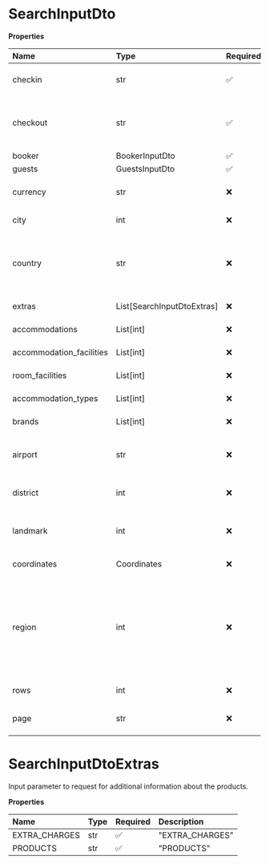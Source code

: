 # SearchInputDto

**Properties**

| Name                     | Type                       | Required | Description                                                                                                                                                                                                                                                                                                                                         |
| :----------------------- | :------------------------- | :------- | :-------------------------------------------------------------------------------------------------------------------------------------------------------------------------------------------------------------------------------------------------------------------------------------------------------------------------------------------------- |
| checkin                  | str                        | ✅       | The checkin date. Must be within 500 days in the future and in the format yyyy-mm-dd.                                                                                                                                                                                                                                                               |
| checkout                 | str                        | ✅       | The checkout date. Must be later than {checkin}. Must be between 1 and 90 days after {checkin}. Must be within 500 days in the future and in the format yyyy-mm-dd.                                                                                                                                                                                 |
| booker                   | BookerInputDto             | ✅       | The booker's information.                                                                                                                                                                                                                                                                                                                           |
| guests                   | GuestsInputDto             | ✅       | The guest details for the request.                                                                                                                                                                                                                                                                                                                  |
| currency                 | str                        | ❌       | A three-letter code that uniquely identifies a monetary currency as defined by the ISO 4217 standard.                                                                                                                                                                                                                                               |
| city                     | int                        | ❌       | A signed integer number that uniquely identifies a city.                                                                                                                                                                                                                                                                                            |
| country                  | str                        | ❌       | A two-letter code that uniquely identifies a country. This code is defined by the ISO 3166-1 alpha-2 standard (ISO2) as described here: https://en.wikipedia.org/wiki/ISO_3166-1_alpha-2.                                                                                                                                                           |
| extras                   | List[SearchInputDtoExtras] | ❌       | Input parameter to request for additional information about the products.                                                                                                                                                                                                                                                                           |
| accommodations           | List[int]                  | ❌       | A signed integer number that uniquely identifies an accommodation property.                                                                                                                                                                                                                                                                         |
| accommodation_facilities | List[int]                  | ❌       | A signed integer number that uniquely identifies an accommodation facility.                                                                                                                                                                                                                                                                         |
| room_facilities          | List[int]                  | ❌       | A signed integer number that uniquely identifies a room facility.                                                                                                                                                                                                                                                                                   |
| accommodation_types      | List[int]                  | ❌       | A signed integer number that uniquely identifies an accommodation type.                                                                                                                                                                                                                                                                             |
| brands                   | List[int]                  | ❌       | A signed integer number that uniquely identifies a brand.                                                                                                                                                                                                                                                                                           |
| airport                  | str                        | ❌       | A three-letter code that uniquely identifies an airport as defined by the International Air Transport Association (IATA).                                                                                                                                                                                                                           |
| district                 | int                        | ❌       | A signed integer number that uniquely identifies a district. Typically, districts define known areas within a city.                                                                                                                                                                                                                                 |
| landmark                 | int                        | ❌       | A signed integer number that uniquely identifies a relevant geographical landmark, like a monument or a natural attraction.                                                                                                                                                                                                                         |
| coordinates              | Coordinates                | ❌       | Limit the result list to the specified coordinates.                                                                                                                                                                                                                                                                                                 |
| region                   | int                        | ❌       | A signed integer number that uniquely identifies a geographical region. Regions usually define official administrative areas within a country, but may also include multiple countries and in some cases un-official but popular designations for geographical areas. An example of a region that crosses multiple countries is the Alps in Europe. |
| rows                     | int                        | ❌       | The maximum number of results to return.                                                                                                                                                                                                                                                                                                            |
| page                     | str                        | ❌       | Pagination token used to retrieve the next page of results. Obtained from `next_page`.                                                                                                                                                                                                                                                              |

# SearchInputDtoExtras

Input parameter to request for additional information about the products.

**Properties**

| Name          | Type | Required | Description     |
| :------------ | :--- | :------- | :-------------- |
| EXTRA_CHARGES | str  | ✅       | "EXTRA_CHARGES" |
| PRODUCTS      | str  | ✅       | "PRODUCTS"      |

<!-- This file was generated by liblab | https://liblab.com/ -->
